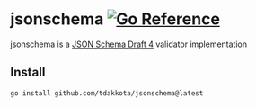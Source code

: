 # jsonschema [![Go Reference](https://pkg.go.dev/badge/github.com/tdakkota/jsonschema.svg)](https://pkg.go.dev/github.com/tdakkota/jsonschema)

jsonschema is a [JSON Schema Draft 4](https://datatracker.ietf.org/doc/html/draft-fge-json-schema-validation-00) validator implementation

## Install
```
go install github.com/tdakkota/jsonschema@latest
```
